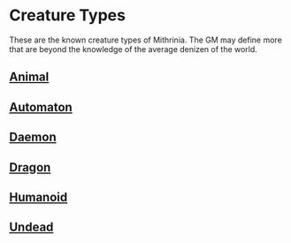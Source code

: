 # Creature Types

These are the known creature types of Mithrinia. The GM may define more that are beyond the knowledge of the average denizen of the world.

## [Animal](Animal.md)

## [Automaton](Automaton.md)

## [Daemon](Daemon.md)

## [Dragon](Dragon.md)

## [Humanoid](Humanoid.md)

## [Undead](Undead.md)
